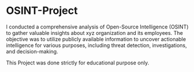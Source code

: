 # OSINT-Project

I conducted a comprehensive analysis of Open-Source Intelligence (OSINT) to gather valuable insights about xyz organization and its employees. The objective was to utilize publicly available information to uncover actionable intelligence for various purposes, including threat detection, investigations, and decision-making.

This Project was done strictly for educational purpose only.
